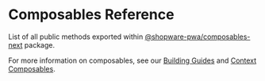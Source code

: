# Composables Reference

List of all public methods exported within [@shopware-pwa/composables-next](https://npmjs.com/package/@shopware-pwa/composables-next) package.

For more information on composables, see our [Building Guides](../getting-started/navigation.md) and [Context Composables](../framework/context-composables.md).
